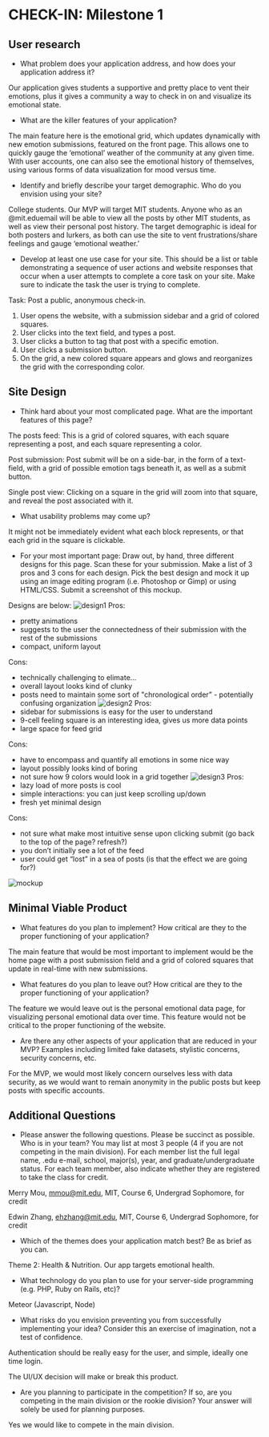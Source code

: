 CHECK-IN: Milestone 1
==========

User research
-------------
- What problem does your application address, and how does your application address it?

Our application gives students a supportive and pretty place to vent their emotions, plus it gives a community a way to check in on and visualize its emotional state. 

- What are the killer features of your application?

The main feature here is the emotional grid, which updates dynamically with new emotion submissions, featured on the front page. This allows one to quickly gauge the ‘emotional’ weather of the community at any given time.
With user accounts, one can also see the emotional history of themselves, using various forms of data visualization for mood versus time.

- Identify and briefly describe your target demographic. Who do you envision using your site?

College students. Our MVP will target MIT students. Anyone who as an @mit.eduemail will be able to view all the posts by other MIT students, as well as view their personal post history. The target demographic is ideal for both posters and lurkers, as both can use the site to vent frustrations/share feelings and gauge ‘emotional weather.’

- Develop at least one use case for your site. This should be a list or table demonstrating a sequence of user actions and website responses that occur when a user attempts to complete a core task on your site. Make sure to indicate the task the user is trying to complete.

Task: Post a public, anonymous check-in.
1. User opens the website, with a submission sidebar and a grid of colored squares.
2. User clicks into the text field, and types a post.
3. User clicks a button to tag that post with a specific emotion.
4. User clicks a submission button.
5. On the grid, a new colored square appears and glows and reorganizes the grid with the corresponding color.

Site Design
-----------
- Think hard about your most complicated page. 
What are the important features of this page? 

The posts feed: This is a grid of colored squares, with each square representing a post, and each square representing a color.
	
Post submission: Post submit will be on a side-bar, in the form of a text-field, with a grid of possible emotion tags beneath it, as well as a submit button.

Single post view: Clicking on a square in the grid will zoom into that square, and reveal the post associated with it.

- What usability problems may come up? 

It might not be immediately evident what each block represents, or that each grid in the square is clickable.
- For your most important page:
Draw out, by hand, three different designs for this page. Scan these for your submission.
Make a list of 3 pros and 3 cons for each design.
Pick the best design and mock it up using an image editing program (i.e. Photoshop or Gimp) or using HTML/CSS. Submit a screenshot of this mockup.

Designs are below:
![design1]
Pros:
- pretty animations
- suggests to the user the connectedness of their submission with the rest of the submissions
- compact, uniform layout

Cons:
- technically challenging to elimate…
- overall layout looks kind of clunky
- posts need to maintain some sort of "chronological order” - potentially confusing organization
![design2]
Pros:
- sidebar for submissions is easy for the user to understand
- 9-cell feeling square is an interesting idea, gives us more data points
- large space for feed grid 

Cons:
- have to encompass and quantify all emotions in some nice way 
- layout possibly looks kind of boring
- not sure how 9 colors would look in a grid together
![design3]
Pros:
- lazy load of more posts is cool
- simple interactions: you can just keep scrolling up/down
- fresh yet minimal design

Cons:
- not sure what make most intuitive sense upon clicking submit (go back to the top of the page? refresh?) 
- you don’t initially see a lot of the feed
- user could get “lost” in a sea of posts (is that the effect we are going for?)

![mockup]

Minimal Viable Product
----------------------
- What features do you plan to implement? How critical are they to the proper functioning of your application?

The main feature that would be most important to implement would be the home page with a post submission field and a grid of colored squares that update in real-time with new submissions.

- What features do you plan to leave out? How critical are they to the proper functioning of your application?

The feature we would leave out is the personal emotional data page, for visualizing personal emotional data over time. This feature would not be critical to the proper functioning of the website.
- Are there any other aspects of your application that are reduced in your MVP? Examples including limited fake datasets, stylistic concerns, security concerns, etc.

For the MVP, we would most likely concern ourselves less with data security, as we would want to remain anonymity in the public posts but keep posts with specific accounts.

Additional Questions
---------------------
- Please answer the following questions. Please be succinct as possible.
Who is in your team? You may list at most 3 people (4 if you are not competing in the main division). For each member list the full legal name, .edu e-mail, school, major(s), year, and graduate/undergraduate status. For each team member, also indicate whether they are registered to take the class for credit.

Merry Mou, mmou@mit.edu, MIT, Course 6, Undergrad Sophomore, for credit

Edwin Zhang, ehzhang@mit.edu, MIT, Course 6, Undergrad Sophomore, for credit

- Which of the themes does your application match best? Be as brief as you can. 

Theme 2: Health & Nutrition. Our app targets emotional health. 

- What technology do you plan to use for your server-side programming (e.g. PHP, Ruby on Rails, etc)?

Meteor (Javascript, Node)
    
- What risks do you envision preventing you from successfully implementing your idea? Consider this an exercise of imagination, not a test of confidence.

Authentication should be really easy for the user, and simple, ideally one time login.

The UI/UX decision will make or break this product.

- Are you planning to participate in the competition? If so, are you competing in the main division or the rookie division? Your answer will solely be used for planning purposes.

Yes we would like to compete in the main division.

[mockup]: mockup.png
[design1]: design1.jpg
[design2]: design2.jpg
[design3]: design3.JPG



    
